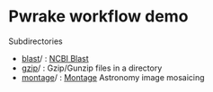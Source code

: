# Pwrake workflow demo
Subdirectories
* [blast](https://github.com/masa16/pwrake-demo/tree/master/blast)/ : [NCBI Blast](http://blast.ncbi.nlm.nih.gov/Blast.cgi)
* [gzip](https://github.com/masa16/pwrake-demo/tree/master/gzip)/ : Gzip/Gunzip files in a directory
* [montage](https://github.com/masa16/pwrake-demo/tree/master/montage)/ : [Montage](http://montage.ipac.caltech.edu/) Astronomy image mosaicing
